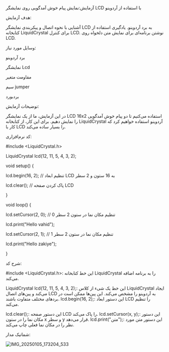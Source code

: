 
آزمایش:نمایش پیام خوش آمدگویی روی نمایشگر LCD با استفاده از آردوینو

هدف آزمایش:

آشنایی با نحوه اتصال و پیکربندی نمایشگر LCD به برد آردوینو.
یادگیری استفاده از کتابخانه LiquidCrystal برای کنترل LCD.
نوشتن برنامه‌ای برای نمایش متن دلخواه روی LCD.

وسایل مورد نیاز:

برد آردوینو

نمایشگر Lcd

مقاومت متغیر

سیم‌ jumper

بردبورد


 توضیحات آزمایش:
 
 در این آزمایش، ما از یک نمایشگر LCD 16x2 استفاده می‌کنیم تا دو پیام خوش آمدگویی را نمایش دهیم. برای این کار، از کتابخانه LiquidCrystal آردوینو استفاده خواهیم کرد که کار با LCD را بسیار ساده می‌کند.
 
 کد نرم‌افزاری:
 
#include <LiquidCrystal.h>

LiquidCrystal lcd(12, 11, 5, 4, 3, 2);

void setup() {

  lcd.begin(16, 2); // تنظیم ابعاد LCD به 16 ستون و 2 سطر
  
lcd.clear(); // پاک کردن صفحه LCD

}


void loop() {

  lcd.setCursor(2, 0); // تنظیم مکان نما در ستون 2 سطر 0
  
lcd.print("Hello vahid");

  lcd.setCursor(2, 1); // تنظیم مکان نما در ستون 2 سطر 1
  
  lcd.print("Hello zakiye");
  
}


شرح کد:

#include <LiquidCrystal.h>: این خط کتابخانه LiquidCrystal را به برنامه اضافه 
می‌کند.

LiquidCrystal lcd(12, 11, 5, 4, 3, 2);: این خط یک شیء از کلاس LiquidCrystal ایجاد می‌کند و پین‌های اتصال LCD به آردوینو را مشخص می‌کند. این پین‌ها ممکن است در بردهای مختلف متفاوت باشند.
lcd.begin(16, 2);: این دستور ابعاد LCD 
را تنظیم می‌کند.

lcd.clear();: این دستور صفحه LCD را پاک می‌کند.
lcd.setCursor(x, y);: این دستور مکان نما را در ستون x و سطر y قرار می‌دهد.
lcd.print("متن");: این دستور متن مورد نظر را در مکان نما فعلی چاپ می‌کند.

شماتیک مدار:


![IMG_20250105_173204_533](https://github.com/user-attachments/assets/825ff78f-9fdd-4a2d-b93e-0d512a7c81ad)




